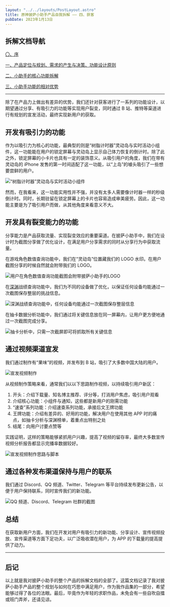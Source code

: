 ```yaml
---
layout: "../../layouts/PostLayout.astro"
title: 原神披萨小助手产品自我拆解 —— 四、获客
pubDate: 2023年1月13日
---
```


## 拆解文档导航

[〇、序](/blogs/gi-product-dismantle-0)

[一、产品定位与规划、需求的产生与决策、功能设计原则](/blogs/gi-product-dismantle-1)

[二、小助手的核心功能拆解](/blogs/gi-product-dismantle-2)

[三、小助手功能的相对优势](/blogs/gi-product-dismantle-3)

---

除了在产品力上做出有差异的优势，我们还针对获客进行了一系列的功能设计，以期望通过分享、有吸引力的功能等实现用户裂变，同时通过 B 站、推特等渠道进行有规划的宣发活动，最终实现新用户的获取。

## 开发有吸引力的功能

作为以吸引力为核心的功能，最典型的则是“树脂计时器”灵动岛与实时活动小组件，这一功能能在用户的锁定屏幕与灵动岛上显示自己体力恢复的倒计时。除了此之外，锁定屏幕的小卡片也具有一定的装饰意义。从吸引用户的角度，我们在带有灵动岛的 iPhone 发售的第一时间适配了这一功能，以“上岛”的噱头吸引了一些想要尝鲜的用户。

![“树脂计时器”灵动岛与实时活动小组件](/images/gi-widget-11.gif "“树脂计时器”灵动岛与实时活动小组件")

然而，在我看来，这一功能实用性并不强，并没有太多人需要像计时器一样的秒级倒计时。同时，长期驻留在锁定屏幕上的卡片也容易造成审美疲劳。因此，这一功能主要是为了吸引用户而做，从其他角度来看意义不大。

## 开发具有裂变能力的功能

分享能力是产品获取流量、实现裂变效应的重要渠道。在披萨小助手中，我们在设计时为截图分享做了优化设计，在满足用户分享需求的同时从分享行为中获取流量。

在游戏角色数值查询功能中，我们在“灵动岛”位置藏我们的 LOGO 水印。在用户截图分享的时候自然就会附带我们的 LOGO。

![用户在角色数值查询功能截图会附带披萨小助手的LOGO](/images/gi-widget-12.png "用户在角色数值查询功能截图会附带披萨小助手的图标")

在[深渊](popover "一种考验玩家的副本，玩家需要挑战不同层以拿到奖励")战绩查询功能中，我们为不同的设备做了优化，以保证任何设备均能通过一次截图保存整层的挑战信息。

![深渊战绩查询功能中，任何设备均能通过一次截图保存整层信息](/images/gi-widget-13.png "任何设备均能通过一次截图保存整层信息")

在抽卡数据分析功能中，我们通过将关键信息放在同一屏幕内，让用户更方便地通过一次截图完成分享。

![抽卡分析中，只需一次截屏即可将抓取所有关键信息](/images/gi-widget-14.png "抽卡分析中，只需一次截屏即可将抓取所有关键信息")

## 通过视频渠道宣发

我们通过制作有“果味”的视频，并发布到 B 站，吸引了大多数中国大陆的用户。

![宣发视频制作](/images/iShot_2024-01-14_01.12.01.png "宣发视频制作")

从视频制作策略来看，通常我们以以下思路制作视频，以持续吸引用户新区：

1. 开头：介绍下载量、知名博主推荐、评分等，打消用户焦虑，吸引用户观看
2. 介绍核心功能：小组件与通知，这些都是新用户的刚需功能
3. “速查”系列功能：介绍速查系列功能，承接后文王牌功能
4. 王牌功能：介绍有差异的、好用的功能，解决用户在使用其他 APP 时的痛点，如抽卡分析与深渊榜单，着重点出特别之处
5. 结尾：向用户讨要点赞等

实践证明，这样的策略能够紧抓用户兴趣，提高了视频的留存率，最终大多数宣传视频分析报告都显示完播率数据较好。

![宣发视频制作思路与脚本](/images/iShot_2024-01-14_01.18.01.png "宣发视频制作思路与脚本")

## 通过各种发布渠道保持与用户的联系

我们通过 Discord、QQ 频道、Twitter、Telegram 等平台持续发布更新公告，以便于用户保持联系，同时宣传我们的新功能。

![QQ 频道、Discord、Telegram 社群的截图](/images/gi-widget-15.png "QQ 频道、Discord、Telegram 社群的截图")

## 总结

在获取新用户方面，我们在开发对用户有吸引力的新功能、分享设计、宣传视频投放、宣传渠道等方面下足功夫，以广泛吸收潜在用户，为 APP 的下载量的提高提供了动力。

---

## 后记

以上就是我对披萨小助手的整个产品的拆解文档的全部了。这篇文档记录了我对披萨小助手产品的整个规划与如何在巧思中满足用户，作为我作品集的一部分，希望能够过得了各位的法眼。最后，毕竟作为年轻的求职作品，未免会有一些自吹自擂或班门弄斧，还请见谅。
